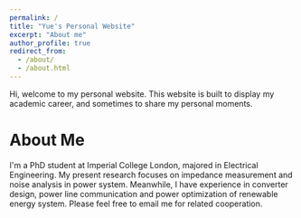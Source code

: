 ```yaml
---
permalink: /
title: "Yue's Personal Website"
excerpt: "About me"
author_profile: true
redirect_from: 
  - /about/
  - /about.html
---
```


Hi, welcome to my personal website. This website is built to display my academic career, and sometimes to share my personal moments.

About Me
======
I'm a PhD student at Imperial College London, majored in Electrical Engineering. My present research focuses on impedance measurement and noise analysis in power system. Meanwhile, I have experience in converter design, power line communication and power optimization of renewable energy system. Please feel free to email me for related cooperation.
